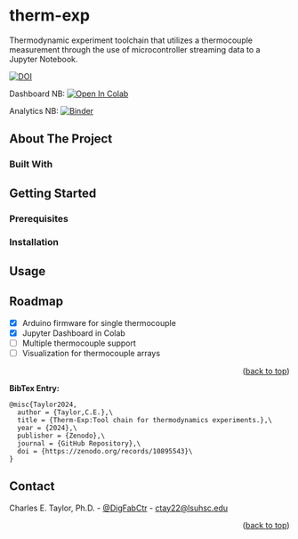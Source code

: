 # therm-exp
Thermodynamic experiment toolchain that utilizes a thermocouple measurement through the use of microcontroller streaming data to a Jupyter Notebook. 

[![DOI](https://zenodo.org/badge/779087053.svg)](https://zenodo.org/doi/10.5281/zenodo.10895542)

<!--- Dashboard Notebook: [![Binder](https://mybinder.org/badge_logo.svg)](https://mybinder.org/v2/gh/ctay22/therm-exp/labpath?Dashboard_R1.ipynb)  --->

Dashboard NB: [![Open In Colab](https://colab.research.google.com/assets/colab-badge.svg)](https://githubtocolab.com/ctay22/therm-exp/blob/main/Dashboard_R1.ipynb)

Analytics NB: [![Binder](https://mybinder.org/badge_logo.svg)](https://mybinder.org/v2/gh/ctay22/therm-exp/main?labpath=Analytics_R1.ipynb)

<!-- ABOUT THE PROJECT -->
## About The Project

### Built With


<!-- GETTING STARTED -->
## Getting Started

### Prerequisites

### Installation

<!-- USAGE EXAMPLES -->
## Usage

<!-- ROADMAP -->
## Roadmap

- [x] Arduino firmware for single thermocouple
- [x] Jupyter Dashboard in Colab
- [ ] Multiple thermocouple support
- [ ] Visualization for thermocouple arrays

<p align="right">(<a href="#readme-top">back to top</a>)</p>

**BibTex Entry:** 
```
@misc{Taylor2024, 
  author = {Taylor,C.E.},\
  title = {Therm-Exp:Tool chain for thermodynamics experiments.},\
  year = {2024},\
  publisher = {Zenodo},\
  journal = {GitHub Repository},\
  doi = {https://zenodo.org/records/10895543}\
}
```


<!-- CONTACT -->
## Contact

Charles E. Taylor, Ph.D. - [@DigFabCtr](https://twitter.com/DigFabCtr) - ctay22@lsuhsc.edu

<p align="right">(<a href="#readme-top">back to top</a>)</p>

